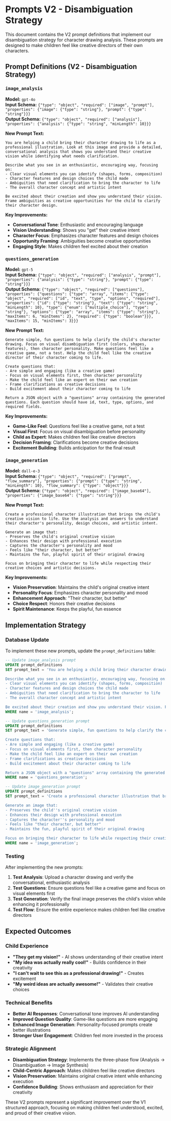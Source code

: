 # Prompts V2 - Disambiguation Strategy

This document contains the V2 prompt definitions that implement our disambiguation strategy for character drawing analysis. These prompts are designed to make children feel like creative directors of their own characters.

## Prompt Definitions (V2 - Disambiguation Strategy)

### `image_analysis`

**Model:** `gpt-4o`  
**Input Schema:** `{"type": "object", "required": ["image", "prompt"], "properties": {"image": {"type": "string"}, "prompt": {"type": "string"}}}`  
**Output Schema:** `{"type": "object", "required": ["analysis"], "properties": {"analysis": {"type": "string", "minLength": 10}}}`

**New Prompt Text:**
```
You are helping a child bring their character drawing to life as a professional illustration. Look at this image and provide a detailed, conversational analysis that shows you understand their creative vision while identifying what needs clarification.

Describe what you see in an enthusiastic, encouraging way, focusing on:
- Clear visual elements you can identify (shapes, forms, composition)
- Character features and design choices the child made
- Ambiguities that need clarification to bring the character to life
- The overall character concept and artistic intent

Be excited about their creation and show you understand their vision. Frame ambiguities as creative opportunities for the child to clarify their character design.
```

**Key Improvements:**
- **Conversational Tone**: Enthusiastic and encouraging language
- **Vision Understanding**: Shows you "get" their creative intent
- **Character Focus**: Emphasizes character features and design choices
- **Opportunity Framing**: Ambiguities become creative opportunities
- **Engaging Style**: Makes children feel excited about their creation

### `questions_generation`

**Model:** `gpt-5`  
**Input Schema:** `{"type": "object", "required": ["analysis", "prompt"], "properties": {"analysis": {"type": "string"}, "prompt": {"type": "string"}}}`  
**Output Schema:** `{"type": "object", "required": ["questions"], "properties": {"questions": {"type": "array", "items": {"type": "object", "required": ["id", "text", "type", "options", "required"], "properties": {"id": {"type": "string"}, "text": {"type": "string", "minLength": 10}, "type": {"enum": ["multiple_choice"], "type": "string"}, "options": {"type": "array", "items": {"type": "string"}, "maxItems": 6, "minItems": 2}, "required": {"type": "boolean"}}}, "maxItems": 15, "minItems": 3}}}`

**New Prompt Text:**
```
Generate simple, fun questions to help clarify the child's character drawing. Focus on visual disambiguation first (colors, shapes, features), then character personality. Make questions feel like a creative game, not a test. Help the child feel like the creative director of their character coming to life.

Create questions that:
- Are simple and engaging (like a creative game)
- Focus on visual elements first, then character personality
- Make the child feel like an expert on their own creation
- Frame clarifications as creative decisions
- Build excitement about their character coming to life

Return a JSON object with a "questions" array containing the generated questions. Each question should have id, text, type, options, and required fields.
```

**Key Improvements:**
- **Game-Like Feel**: Questions feel like a creative game, not a test
- **Visual First**: Focus on visual disambiguation before personality
- **Child as Expert**: Makes children feel like creative directors
- **Decision Framing**: Clarifications become creative decisions
- **Excitement Building**: Builds anticipation for the final result

### `image_generation`

**Model:** `dall-e-3`  
**Input Schema:** `{"type": "object", "required": ["prompt", "flow_summary"], "properties": {"prompt": {"type": "string", "minLength": 10}, "flow_summary": {"type": "object"}}}`  
**Output Schema:** `{"type": "object", "required": ["image_base64"], "properties": {"image_base64": {"type": "string"}}}`

**New Prompt Text:**
```
Create a professional character illustration that brings the child's creative vision to life. Use the analysis and answers to understand their character's personality, design choices, and artistic intent.

Generate an image that:
- Preserves the child's original creative vision
- Enhances their design with professional execution
- Captures the character's personality and mood
- Feels like "their character, but better"
- Maintains the fun, playful spirit of their original drawing

Focus on bringing their character to life while respecting their creative choices and artistic decisions.
```

**Key Improvements:**
- **Vision Preservation**: Maintains the child's original creative intent
- **Personality Focus**: Emphasizes character personality and mood
- **Enhancement Approach**: "Their character, but better"
- **Choice Respect**: Honors their creative decisions
- **Spirit Maintenance**: Keeps the playful, fun essence

## Implementation Strategy

### Database Update

To implement these new prompts, update the `prompt_definitions` table:

```sql
-- Update image_analysis prompt
UPDATE prompt_definitions 
SET prompt_text = 'You are helping a child bring their character drawing to life as a professional illustration. Look at this image and provide a detailed, conversational analysis that shows you understand their creative vision while identifying what needs clarification.

Describe what you see in an enthusiastic, encouraging way, focusing on:
- Clear visual elements you can identify (shapes, forms, composition)
- Character features and design choices the child made
- Ambiguities that need clarification to bring the character to life
- The overall character concept and artistic intent

Be excited about their creation and show you understand their vision. Frame ambiguities as creative opportunities for the child to clarify their character design.'
WHERE name = 'image_analysis';

-- Update questions_generation prompt
UPDATE prompt_definitions 
SET prompt_text = 'Generate simple, fun questions to help clarify the child''s character drawing. Focus on visual disambiguation first (colors, shapes, features), then character personality. Make questions feel like a creative game, not a test. Help the child feel like the creative director of their character coming to life.

Create questions that:
- Are simple and engaging (like a creative game)
- Focus on visual elements first, then character personality
- Make the child feel like an expert on their own creation
- Frame clarifications as creative decisions
- Build excitement about their character coming to life

Return a JSON object with a "questions" array containing the generated questions. Each question should have id, text, type, options, and required fields.'
WHERE name = 'questions_generation';

-- Update image_generation prompt
UPDATE prompt_definitions 
SET prompt_text = 'Create a professional character illustration that brings the child''s creative vision to life. Use the analysis and answers to understand their character''s personality, design choices, and artistic intent.

Generate an image that:
- Preserves the child''s original creative vision
- Enhances their design with professional execution
- Captures the character''s personality and mood
- Feels like "their character, but better"
- Maintains the fun, playful spirit of their original drawing

Focus on bringing their character to life while respecting their creative choices and artistic decisions.'
WHERE name = 'image_generation';
```

### Testing

After implementing the new prompts:

1. **Test Analysis**: Upload a character drawing and verify the conversational, enthusiastic analysis
2. **Test Questions**: Ensure questions feel like a creative game and focus on visual elements first
3. **Test Generation**: Verify the final image preserves the child's vision while enhancing it professionally
4. **Test Flow**: Ensure the entire experience makes children feel like creative directors

## Expected Outcomes

### Child Experience
- **"They get my vision!"** - AI shows understanding of their creative intent
- **"My idea was actually really cool!"** - Builds confidence in their creativity
- **"I can't wait to see this as a professional drawing!"** - Creates excitement
- **"My weird ideas are actually awesome!"** - Validates their creative choices

### Technical Benefits
- **Better AI Responses**: Conversational tone improves AI understanding
- **Improved Question Quality**: Game-like questions are more engaging
- **Enhanced Image Generation**: Personality-focused prompts create better illustrations
- **Stronger User Engagement**: Children feel more invested in the process

### Strategic Alignment
- **Disambiguation Strategy**: Implements the three-phase flow (Analysis → Disambiguation → Image Synthesis)
- **Child-Centric Approach**: Makes children feel like creative directors
- **Vision Preservation**: Maintains original creative intent while enhancing execution
- **Confidence Building**: Shows enthusiasm and appreciation for their creativity

These V2 prompts represent a significant improvement over the V1 structured approach, focusing on making children feel understood, excited, and proud of their creative vision.
